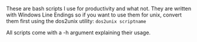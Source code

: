 These are bash scripts I use for productivity and what not. They are written with Windows Line Endings so if you want to use them for unix, convert them first using the dos2unix utility: `dos2unix scriptname`

All scripts come with a -h argument explaining their usage.
